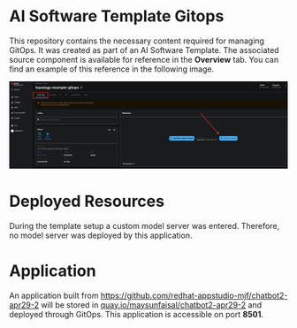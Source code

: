 # AI Software Template Gitops

This repository contains the necessary content required for managing GitOps. It was created as part of an AI Software Template. The associated source component is available for reference in the **Overview** tab. You can find an example of this reference in the following image.

![Overview Tab](./images/overview-dependency.png)

# Deployed Resources
During the template setup a custom model server was entered. Therefore, no model server was deployed by this application.

# Application
An application built from https://github.com/redhat-appstudio-mjf/chatbot2-apr29-2 will be stored in [quay.io/maysunfaisal/chatbot2-apr29-2](https://quay.io/maysunfaisal/chatbot2-apr29-2) and deployed through GitOps. This application is accessible on port **8501**.